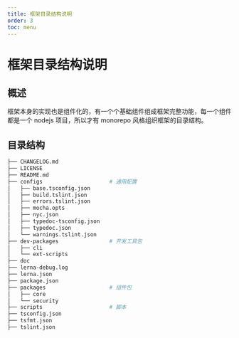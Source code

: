 ```yaml
---
title: 框架目录结构说明
order: 3
toc: menu
---
```


# 框架目录结构说明

## 概述


框架本身的实现也是组件化的，有一个个基础组件组成框架完整功能，每一个组件都是一个 nodejs 项目，所以才有 monorepo 风格组织框架的目录结构。




## 目录结构


```bash
├── CHANGELOG.md
├── LICENSE
├── README.md
├── configs                     # 通用配置
│   ├── base.tsconfig.json
│   ├── build.tslint.json
│   ├── errors.tslint.json
│   ├── mocha.opts
│   ├── nyc.json
│   ├── typedoc-tsconfig.json
│   ├── typedoc.json
│   └── warnings.tslint.json
├── dev-packages                # 开发工具包
│   ├── cli
│   └── ext-scripts
├── doc
├── lerna-debug.log
├── lerna.json
├── package.json
├── packages                    # 组件包
│   ├── core
│   └── security
├── scripts                     # 脚本
├── tsconfig.json
├── tsfmt.json
├── tslint.json
```


